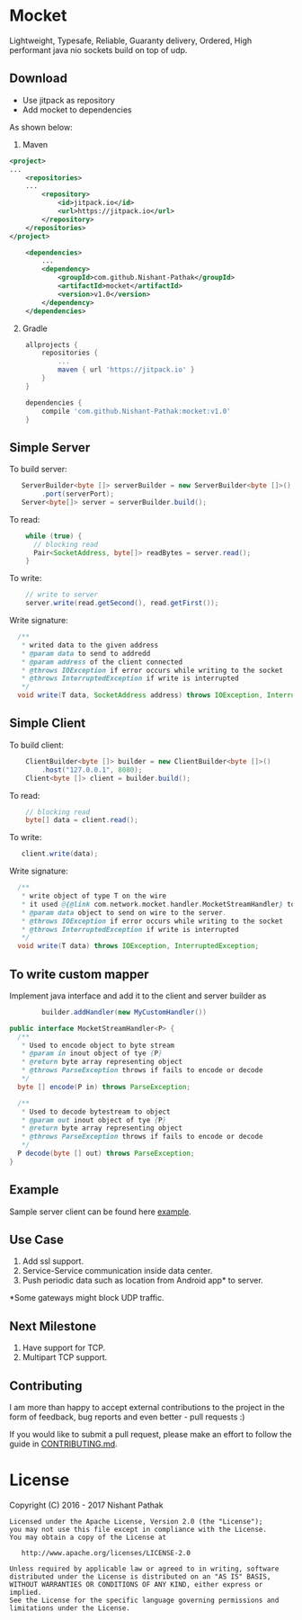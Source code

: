 Mocket
======
Lightweight, Typesafe, Reliable, Guaranty delivery, Ordered, High performant java nio sockets build on top
of udp.

Download
--------
 * Use jitpack as repository
 * Add mocket to dependencies

As shown below:

1. Maven
```xml
<project>
...
    <repositories>
    ...
        <repository>
            <id>jitpack.io</id>
            <url>https://jitpack.io</url>
        </repository>
    </repositories>
</project>
```

```xml
    <dependencies>
        ...
        <dependency>
            <groupId>com.github.Nishant-Pathak</groupId>
            <artifactId>mocket</artifactId>
            <version>v1.0</version>
        </dependency>
    </dependencies>
```

2. Gradle
```groovy
    allprojects {
        repositories {
            ...
            maven { url 'https://jitpack.io' }
        }
    }
```
```groovy
    dependencies {
        compile 'com.github.Nishant-Pathak:mocket:v1.0'
    }
```

Simple Server
-------------
To build server:
```java
   ServerBuilder<byte []> serverBuilder = new ServerBuilder<byte []>()
        .port(serverPort);
   Server<byte[]> server = serverBuilder.build();
```
To read:
```java
    while (true) {
      // blocking read
      Pair<SocketAddress, byte[]> readBytes = server.read();
    }
```
To write:
```java
    // write to server
    server.write(read.getSecond(), read.getFirst());
```
Write signature:
```java
  /**
   * writed data to the given address
   * @param data to send to addredd
   * @param address of the client connected
   * @throws IOException if error occurs while writing to the socket
   * @throws InterruptedException if write is interrupted
   */
  void write(T data, SocketAddress address) throws IOException, InterruptedException;

```
Simple Client
-------------
To build client:
```java
    ClientBuilder<byte []> builder = new ClientBuilder<byte []>()
        .host("127.0.0.1", 8080);
    Client<byte []> client = builder.build();
```
To read:
```java
    // blocking read
    byte[] data = client.read();
```
To write:
```java
   client.write(data);
```
Write signature:
```java
  /**
   * write object of type T on the wire
   * it used @{@link com.network.mocket.handler.MocketStreamHandler} to parse the object
   * @param data object to send on wire to the server.
   * @throws IOException if error occurs while writing to the socket
   * @throws InterruptedException if write is interrupted
   */
  void write(T data) throws IOException, InterruptedException;
```

To write custom mapper
----------------------
Implement java interface and add it to the client and server builder as

```java
        builder.addHandler(new MyCustomHandler())
```

```java
public interface MocketStreamHandler<P> {
  /**
   * Used to encode object to byte stream
   * @param in inout object of tye {P}
   * @return byte array representing object
   * @throws ParseException throws if fails to encode or decode
   */
  byte [] encode(P in) throws ParseException;

  /**
   * Used to decode bytestream to object
   * @param out inout object of tye {P}
   * @return byte array representing object
   * @throws ParseException throws if fails to encode or decode
   */
  P decode(byte [] out) throws ParseException;
}
```

Example
-------
Sample server client can be found here [example](/src/main/java/com/network/mocket/example).

Use Case
--------
1. Add ssl support.
2. Service-Service communication inside data center.
3. Push periodic data such as location from Android app* to server.

*Some gateways might block UDP traffic.

Next Milestone
--------------
1. Have support for TCP.
2. Multipart TCP support.

Contributing
------------
I am more than happy to accept external contributions to the project in the form of feedback, bug reports and even better - pull requests :)

If you would like to submit a pull request, please make an effort to follow the guide in [CONTRIBUTING.md](CONTRIBUTING.md).

License
=======
Copyright (C) 2016 - 2017 Nishant Pathak

    Licensed under the Apache License, Version 2.0 (the "License");
    you may not use this file except in compliance with the License.
    You may obtain a copy of the License at

       http://www.apache.org/licenses/LICENSE-2.0

    Unless required by applicable law or agreed to in writing, software
    distributed under the License is distributed on an "AS IS" BASIS,
    WITHOUT WARRANTIES OR CONDITIONS OF ANY KIND, either express or implied.
    See the License for the specific language governing permissions and
    limitations under the License.
